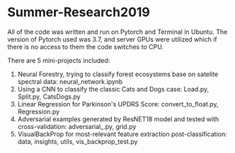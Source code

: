 # Summer-Research2019
All of the code was written and run on Pytorch and Terminal in Ubuntu. The version of Pytorch used was 3.7, and server GPUs were utilized
which if there is no access to them the code switches to CPU.

There are 5 mini-projects included:

1. Neural Forestry, trying to classify forest ecosystems base on satelite spectral data:
neural_network.ipynb
2. Using a CNN to classify the classic Cats and Dogs case:
Load.py, Split.py, CatsDogs.py
3. Linear Regression for Parkinson's UPDRS Score:
convert_to_float.py, Regression.py
4. Adversarial examples generated by ResNET18 model and tested with cross-validation:
adversarial_.py, grid.py
5. VisualBackProp for most-relevant feature extraction post-classification:
data, insights, utils, vis_backprop_test.py
